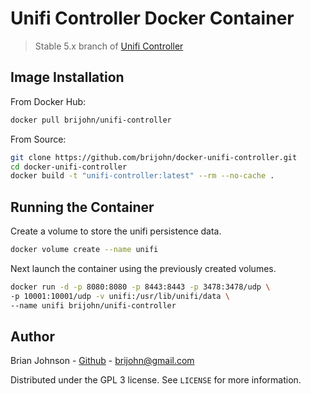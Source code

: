 # Unifi Controller Docker Container
> Stable 5.x branch of [Unifi Controller](https://www.ubnt.com/download/unifi/)

## Image Installation

From Docker Hub:

```sh
docker pull brijohn/unifi-controller
```
From Source:

```sh
git clone https://github.com/brijohn/docker-unifi-controller.git
cd docker-unifi-controller
docker build -t "unifi-controller:latest" --rm --no-cache .
```


## Running the Container

Create a volume to store the unifi persistence data.

```sh
docker volume create --name unifi
```

Next launch the container using the previously created volumes.

```sh
docker run -d -p 8080:8080 -p 8443:8443 -p 3478:3478/udp \
-p 10001:10001/udp -v unifi:/usr/lib/unifi/data \
--name unifi brijohn/unifi-controller
```


## Author

Brian Johnson - [Github](https://github.com/brijohn/) - brijohn@gmail.com

Distributed under the GPL 3 license. See ``LICENSE`` for more information.
